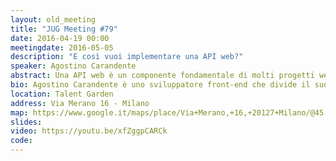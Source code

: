 ```yaml
---
layout: old_meeting
title: "JUG Meeting #79"
date: 2016-04-19 00:00
meetingdate: 2016-05-05
description: "E così vuoi implementare una API web?"
speaker: Agostino Carandente
abstract: Una API web è un componente fondamentale di molti progetti web e mobile moderni. Che si tratti del collante tra back-end e front-end o che sia un prodotto a se stante, la progettazione di una API presenta una varietà di sfide originali e variazioni di problemi già visti in altri ambienti. La letteratura e i tool per affrontare questo tipo di progettazione sono a volte carenti, e le best practice sono ancora largamente in formazione.<br/>Vedremo insieme alcuni dei problemi più comuni, e usando le slide come spunto discuteremo delle soluzioni già note e di idee per applicarle al meglio nei casi che più ci riguardano.
bio: Agostino Carandente è uno sviluppatore front-end che divide il suo cuore tra il web e le applicazioni mobile native. Dopo aver combattuto nelle guerre dei browser e aver scalato le vette dell'App Store, è alla ricerca dello spirito della esperienza utente perfetta.
location: Talent Garden
address: Via Merano 16 - Milano
map: https://www.google.it/maps/place/Via+Merano,+16,+20127+Milano/@45.4973292,9.2190919,17z/data=!4m2!3m1!1s0x4786c71edb42c4c9:0xf2660d294c26c38c
slides:
video: https://youtu.be/xfZggpCARCk
code:
---
```

